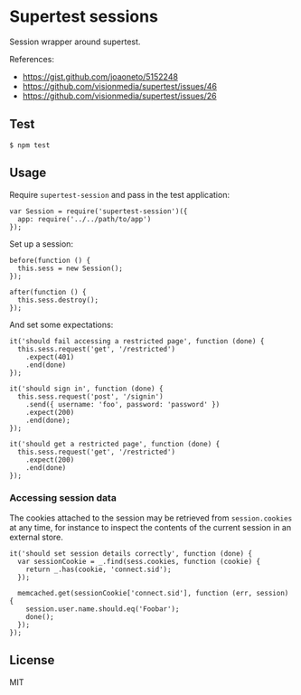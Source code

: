 # Supertest sessions

Session wrapper around supertest.

References:

  * https://gist.github.com/joaoneto/5152248
  * https://github.com/visionmedia/supertest/issues/46
  * https://github.com/visionmedia/supertest/issues/26

## Test

    $ npm test

## Usage

Require `supertest-session` and pass in the test application:

    var Session = require('supertest-session')({
      app: require('../../path/to/app')
    });

Set up a session:

    before(function () {
      this.sess = new Session();
    });

    after(function () {
      this.sess.destroy();
    });

And set some expectations:

    it('should fail accessing a restricted page', function (done) {
      this.sess.request('get', '/restricted')
        .expect(401)
        .end(done)
    });

    it('should sign in', function (done) {
      this.sess.request('post', '/signin')
        .send({ username: 'foo', password: 'password' })
        .expect(200)
        .end(done);
    });

    it('should get a restricted page', function (done) {
      this.sess.request('get', '/restricted')
        .expect(200)
        .end(done)
    });

### Accessing session data

The cookies attached to the session may be retrieved from `session.cookies` at any time, for instance to inspect the contents of the current session in an external store.

    it('should set session details correctly', function (done) {
      var sessionCookie = _.find(sess.cookies, function (cookie) {
        return _.has(cookie, 'connect.sid');
      });

      memcached.get(sessionCookie['connect.sid'], function (err, session) {
        session.user.name.should.eq('Foobar');
        done();
      });
    });

## License

MIT

